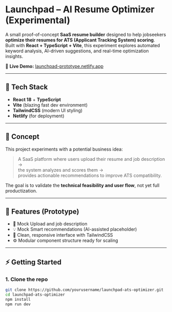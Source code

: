 # Launchpad – AI Resume Optimizer (Experimental)

A small proof-of-concept **SaaS resume builder** designed to help jobseekers **optimize their resumes for ATS (Applicant Tracking System) scoring**.  
Built with **React + TypeScript + Vite**, this experiment explores automated keyword analysis, AI-driven suggestions, and real-time optimization insights.

🔗 **Live Demo:** [launchpad-prototype.netlify.app](https://launchpad-prototype.netlify.app)

---

## 🚀 Tech Stack
- **React 18** + **TypeScript**
- **Vite** (blazing fast dev environment)
- **TailwindCSS** (modern UI styling)
- **Netlify** (for deployment)

---

## 🧠 Concept
This project experiments with a potential business idea:  
> A SaaS platform where users upload their resume and job description →  
> the system analyzes and scores them →  
> provides actionable recommendations to improve ATS compatibility.

The goal is to validate the **technical feasibility and user flow**, not yet full productization.

---

## 🧩 Features (Prototype)
- 📝 Mock Upload and job description
- 💡 Mock Smart recommendations (AI-assisted placeholder)  
- 🎨 Clean, responsive interface with TailwindCSS  
- ⚙️ Modular component structure ready for scaling

---

## ⚡️ Getting Started

### 1. Clone the repo
```bash
git clone https://github.com/yourusername/launchpad-ats-optimizer.git
cd launchpad-ats-optimizer
npm install
npm run dev
```

